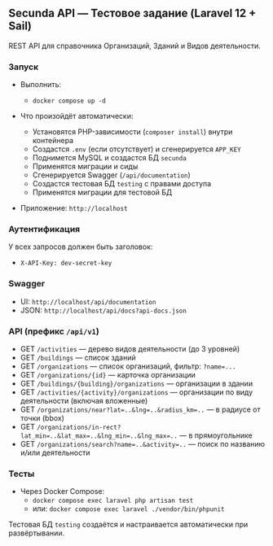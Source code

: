 ## Secunda API — Тестовое задание (Laravel 12 + Sail)

REST API для справочника Организаций, Зданий и Видов деятельности.

### Запуск
- Выполнить:
  - `docker compose up -d`

- Что произойдёт автоматически:
  - Установятся PHP-зависимости (`composer install`) внутри контейнера
  - Создастся `.env` (если отсутствует) и сгенерируется `APP_KEY`
  - Поднимется MySQL и создастся БД `secunda`
  - Применятся миграции и сиды
  - Сгенерируется Swagger (`/api/documentation`)
  - Создастся тестовая БД `testing` с правами доступа
  - Применятся миграции для тестовой БД

- Приложение: `http://localhost`

### Аутентификация
У всех запросов должен быть заголовок:
- `X-API-Key: dev-secret-key`

### Swagger
- UI: `http://localhost/api/documentation`
- JSON: `http://localhost/api/docs?api-docs.json`

### API (префикс `/api/v1`)
- GET `/activities` — дерево видов деятельности (до 3 уровней)
- GET `/buildings` — список зданий
- GET `/organizations` — список организаций, фильтр: `?name=...`
- GET `/organizations/{id}` — карточка организации
- GET `/buildings/{building}/organizations` — организации в здании
- GET `/activities/{activity}/organizations` — организации по виду деятельности (включая вложенные)
- GET `/organizations/near?lat=..&lng=..&radius_km=..` — в радиусе от точки (bbox)
- GET `/organizations/in-rect?lat_min=..&lat_max=..&lng_min=..&lng_max=..` — в прямоугольнике
- GET `/organizations/search?name=..&activity=..` — поиск по названию и/или деятельности

### Тесты
- Через Docker Compose:
  - `docker compose exec laravel php artisan test`
  - или: `docker compose exec laravel ./vendor/bin/phpunit`

Тестовая БД `testing` создаётся и настраивается автоматически при развёртывании.
